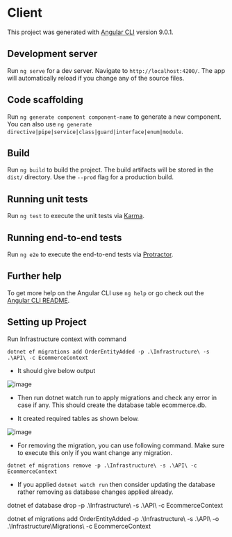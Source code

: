 # Client

This project was generated with [Angular CLI](https://github.com/angular/angular-cli) version 9.0.1.

## Development server

Run `ng serve` for a dev server. Navigate to `http://localhost:4200/`. The app will automatically reload if you change any of the source files.

## Code scaffolding

Run `ng generate component component-name` to generate a new component. You can also use `ng generate directive|pipe|service|class|guard|interface|enum|module`.

## Build

Run `ng build` to build the project. The build artifacts will be stored in the `dist/` directory. Use the `--prod` flag for a production build.

## Running unit tests

Run `ng test` to execute the unit tests via [Karma](https://karma-runner.github.io).

## Running end-to-end tests

Run `ng e2e` to execute the end-to-end tests via [Protractor](http://www.protractortest.org/).

## Further help

To get more help on the Angular CLI use `ng help` or go check out the [Angular CLI README](https://github.com/angular/angular-cli/blob/master/README.md).

## Setting up Project

Run Infrastructure context with command 

```dotnet ef migrations add OrderEntityAdded -p .\Infrastructure\ -s .\API\ -c EcommerceContext```

- It should give below output

![image](https://user-images.githubusercontent.com/3886381/80276150-3eb6ae80-8704-11ea-8661-b889357a71d0.png)

- Then run dotnet watch run to apply migrations and check any error in case if any. This should create the database table ecommerce.db.

- It created required tables as shown below.

![image](https://user-images.githubusercontent.com/3886381/80276259-285d2280-8705-11ea-8565-407a6ce2a1a7.png)

- For removing the migration, you can use following command. Make sure to execute this only if you want change any migration.

```dotnet ef migrations remove -p .\Infrastructure\ -s .\API\ -c EcommerceContext```

- If you applied ```dotnet watch run``` then consider updating the database rather removing as database changes applied already.

dotnet ef database drop -p .\Infrastructure\ -s .\API\ -c EcommerceContext

dotnet ef migrations add OrderEntityAdded -p .\Infrastructure\ -s .\API\ -o .\Infrastructure\Migrations\  -c EcommerceContext